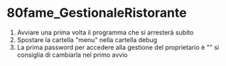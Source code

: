 # 80fame_GestionaleRistorante

1. Avviare una prima volta il programma che si arresterà subito
2. Spostare la cartella "menu" nella cartella debug
3. La prima password per accedere alla gestione del proprietario è "" si consiglia di cambiarla nel primo avvio
